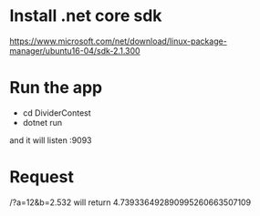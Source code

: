 # Install .net core sdk

https://www.microsoft.com/net/download/linux-package-manager/ubuntu16-04/sdk-2.1.300

# Run the app

- cd DividerContest
- dotnet run

and it will listen :9093

# Request

/?a=12&b=2.532 will return 4.739336492890995260663507109
